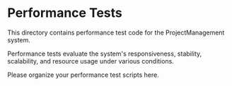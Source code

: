 # Performance Tests

This directory contains performance test code for the ProjectManagement system.

Performance tests evaluate the system's responsiveness, stability, scalability, and resource usage under various conditions.

Please organize your performance test scripts here.
